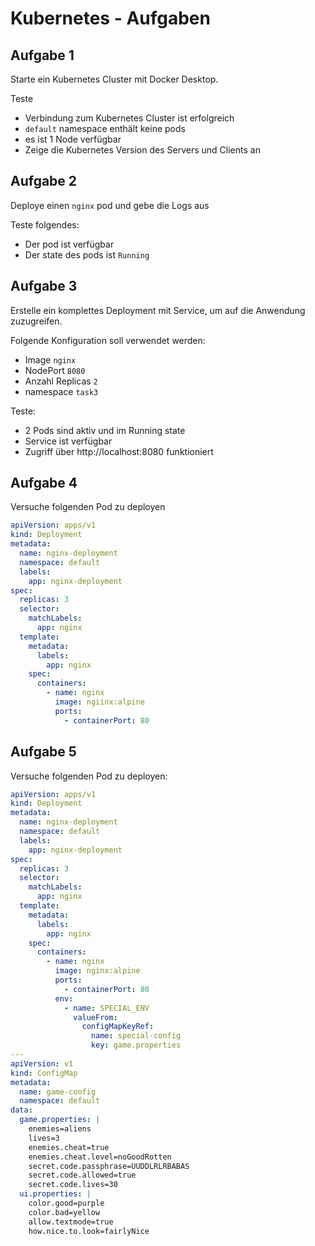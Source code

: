 # Kubernetes - Aufgaben

## Aufgabe 1

Starte ein Kubernetes Cluster mit Docker Desktop.

Teste
- Verbindung zum Kubernetes Cluster ist erfolgreich
- `default` namespace enthält keine pods
- es ist 1 Node verfügbar
- Zeige die Kubernetes Version des Servers und Clients an

## Aufgabe 2

Deploye einen `nginx` pod und gebe die Logs aus

Teste folgendes:
- Der pod ist verfügbar
- Der state des pods ist `Running`

## Aufgabe 3

Erstelle ein komplettes Deployment mit Service, um auf die Anwendung zuzugreifen.

Folgende Konfiguration soll verwendet werden:
- Image `nginx`
- NodePort `8080`
- Anzahl Replicas `2`
- namespace `task3`

Teste:
- 2 Pods sind aktiv und im Running state
- Service ist verfügbar
- Zugriff über http://localhost:8080 funktioniert

## Aufgabe 4

Versuche folgenden Pod zu deployen

```yaml
apiVersion: apps/v1
kind: Deployment
metadata:
  name: nginx-deployment
  namespace: default
  labels:
    app: nginx-deployment
spec:
  replicas: 3
  selector:
    matchLabels:
      app: nginx
  template:
    metadata:
      labels:
        app: nginx
    spec:
      containers:
        - name: nginx
          image: ngiinx:alpine
          ports:
            - containerPort: 80
```

## Aufgabe 5

Versuche folgenden Pod zu deployen:


```yaml
apiVersion: apps/v1
kind: Deployment
metadata:
  name: nginx-deployment
  namespace: default
  labels:
    app: nginx-deployment
spec:
  replicas: 3
  selector:
    matchLabels:
      app: nginx
  template:
    metadata:
      labels:
        app: nginx
    spec:
      containers:
        - name: nginx
          image: nginx:alpine
          ports:
            - containerPort: 80
          env:
            - name: SPECIAL_ENV
              valueFrom:
                configMapKeyRef:
                  name: special-config
                  key: game.properties
---
apiVersion: v1
kind: ConfigMap
metadata:
  name: game-config
  namespace: default
data:
  game.properties: |
    enemies=aliens
    lives=3
    enemies.cheat=true
    enemies.cheat.level=noGoodRotten
    secret.code.passphrase=UUDDLRLRBABAS
    secret.code.allowed=true
    secret.code.lives=30
  ui.properties: |
    color.good=purple
    color.bad=yellow
    allow.textmode=true
    how.nice.to.look=fairlyNice
```
